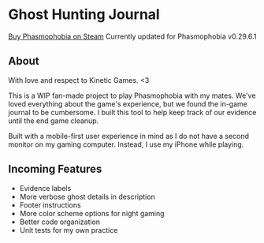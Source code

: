 # Ghost Hunting Journal

[Buy Phasmophobia on Steam](https://store.steampowered.com/app/739630/Phasmophobia/)
Currently updated for Phasmophobia v0.29.6.1

## About

With love and respect to Kinetic Games. <3

This is a WIP fan-made project to play Phasmophobia with my mates. We've loved everything about the game's experience, but we found the in-game journal to be cumbersome. I built this tool to help keep track of our evidence until the end game cleanup.

Built with a mobile-first user experience in mind as I do not have a second monitor on my gaming computer. Instead, I use my iPhone while playing.

## Incoming Features

- Evidence labels
- More verbose ghost details in description
- Footer instructions
- More color scheme options for night gaming
- Better code organization
- Unit tests for my own practice
